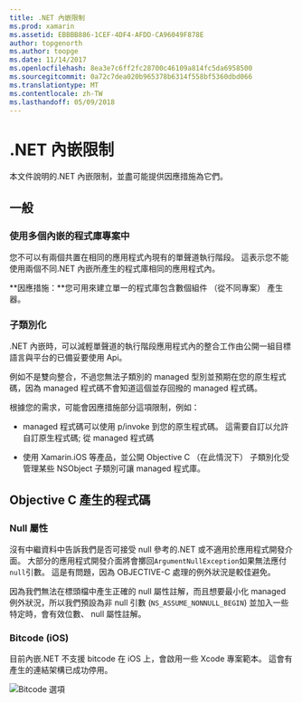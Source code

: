 ```yaml
---
title: .NET 內嵌限制
ms.prod: xamarin
ms.assetid: EBBBB886-1CEF-4DF4-AFDD-CA96049F878E
author: topgenorth
ms.author: toopge
ms.date: 11/14/2017
ms.openlocfilehash: 8ea3e7c6ff2fc28700c46109a814fc5da6958500
ms.sourcegitcommit: 0a72c7dea020b965378b6314f558bf5360dbd066
ms.translationtype: MT
ms.contentlocale: zh-TW
ms.lasthandoff: 05/09/2018
---
```

# <a name="net-embedding-limitations"></a>.NET 內嵌限制

本文件說明的.NET 內嵌限制，並盡可能提供因應措施為它們。

## <a name="general"></a>一般

### <a name="use-more-than-one-embedded-library-in-a-project"></a>使用多個內嵌的程式庫專案中

您不可以有兩個共置在相同的應用程式內現有的單聲道執行階段。 這表示您不能使用兩個不同.NET 內嵌所產生的程式庫相同的應用程式內。

**因應措施：**您可用來建立單一的程式庫包含數個組件 （從不同專案） 產生器。

### <a name="subclassing"></a>子類別化

.NET 內嵌時，可以減輕單聲道的執行階段應用程式內的整合工作由公開一組目標語言與平台的已備妥要使用 Api。

例如不是雙向整合，不過您無法子類別的 managed 型別並預期在您的原生程式碼，因為 managed 程式碼不會知道這個並存回撥的 managed 程式碼。

根據您的需求，可能會因應措施部分這項限制，例如：

* managed 程式碼可以使用 p/invoke 到您的原生程式碼。 這需要自訂以允許自訂原生程式碼; 從 managed 程式碼

* 使用 Xamarin.iOS 等產品，並公開 Objective C （在此情況下） 子類別化受管理某些 NSObject 子類別可讓 managed 程式庫。

## <a name="objective-c-generated-code"></a>Objective C 產生的程式碼

### <a name="nullability"></a>Null 屬性

沒有中繼資料中告訴我們是否可接受 null 參考的.NET 或不適用於應用程式開發介面。 大部分的應用程式開發介面將會擲回`ArgumentNullException`如果無法應付`null`引數。 這是有問題，因為 OBJECTIVE-C 處理的例外狀況是較佳避免。

因為我們無法在標頭檔中產生正確的 null 屬性註解，而且想要最小化 managed 例外狀況，所以我們預設為非 null 引數 (`NS_ASSUME_NONNULL_BEGIN`) 並加入一些特定時，會有效位數、 null 屬性註解。

### <a name="bitcode-ios"></a>Bitcode (iOS)

目前內嵌.NET 不支援 bitcode 在 iOS 上，會啟用一些 Xcode 專案範本。 這會有產生的連結架構已成功停用。

![Bitcode 選項](images/ios-bitcode-option.png)
